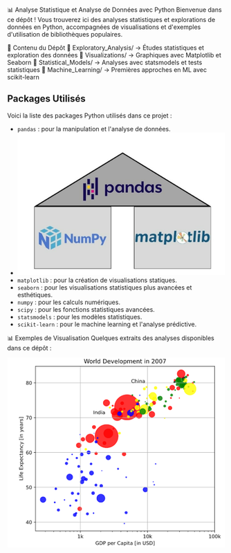 
📊 Analyse Statistique et Analyse de Données avec Python
Bienvenue dans ce dépôt ! Vous trouverez ici des analyses statistiques et explorations de données en Python, accompagnées de visualisations et d'exemples d'utilisation de bibliothèques populaires.

📌 Contenu du Dépôt
📂 Exploratory_Analysis/ → Études statistiques et exploration des données
📂 Visualizations/ → Graphiques avec Matplotlib et Seaborn
📂 Statistical_Models/ → Analyses avec statsmodels et tests statistiques
📂 Machine_Learning/ → Premières approches en ML avec scikit-learn


## Packages Utilisés

Voici la liste des packages Python utilisés dans ce projet :

- `pandas` : pour la manipulation et l'analyse de données.
- ![Pandas](https://github.com/SORADATA/Python/blob/main/Python%20for%20Data%20Science/Python_Analysis/Images/Pandas.png)
- `matplotlib` : pour la création de visualisations statiques.
- `seaborn` : pour les visualisations statistiques plus avancées et esthétiques.
- `numpy` : pour les calculs numériques.
- `scipy` : pour les fonctions statistiques avancées.
- `statsmodels` : pour les modèles statistiques.
- `scikit-learn` : pour le machine learning et l'analyse prédictive.


📊 Exemples de Visualisation
Quelques extraits des analyses disponibles dans ce dépôt :


![Scatterplt](https://github.com/SORADATA/Python/blob/main/Python%20for%20Data%20Science/Python_Analysis/Images/Scatter.png)




